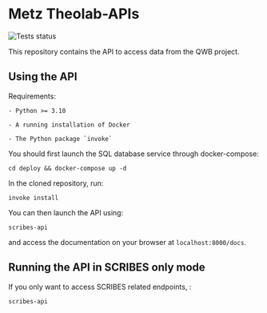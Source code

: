 # Metz Theolab-APIs
![Tests status](https://github.com/metz-theolab/theolab-api/actions/workflows/test.yml/badge.svg)


This repository contains the API to access data from the QWB project.

## Using the API

Requirements: 

    - Python >= 3.10

    - A running installation of Docker
    
    - The Python package `invoke`

You should first launch the SQL database service through docker-compose:
```
cd deploy && docker-compose up -d
```

In the cloned repository, run:
```
invoke install
```

You can then launch the API using:
```
scribes-api
```

and access the documentation on your browser at `localhost:8000/docs`.

## Running the API in SCRIBES only mode

If you only want to access SCRIBES related endpoints, :
```
scribes-api
```



